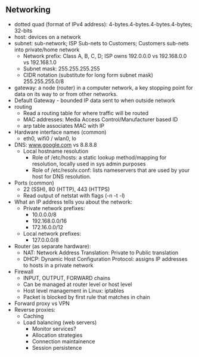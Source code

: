 ## Networking

- dotted quad (format of IPv4 address):  4-bytes.4-bytes.4-bytes.4-bytes; 32-bits
- host: devices on a network
- subnet:  sub-network;  ISP Sub-nets to Customers; Customers sub-nets into private/home network
  - Network prefix:  Class A, B, C, D; ISP owns 192.0.0.0 vs 192.168.0.0 vs 192.168.1.0
  - Subnet mask:  255.255.255.255
  - CIDR notation (substitute for long form subnet mask)   255.255.255.0/8
- gateway: a node (router) in a computer network, a key stopping point for data on its way to or from other networks.
- Default Gateway - bounded IP data sent to when outside network
- routing
  - Read a routing table for where traffic will be routed
  - MAC addresses:  Media Access Control/Manufacturer based ID 
  - arp table associates MAC with IP
- Hardware interface names (common)
  - eth0, wifi0 / wlan0, lo
- DNS:  www.google.com vs 8.8.8.8
  - Local hostname resolution
    - Role of /etc/hosts: a static lookup method/mapping for resolution, locally used in sys admin purposes
    - Role of /etc/resolv.conf:  lists nameservers that are used by your host for DNS resolution. 
- Ports (common)
  - 22 (SSH), 80 (HTTP), 443 (HTTPS)
  - Read output of netstat with flags (-n -t -l)
- What an IP address tells you about the network:
  - Private network prefixes:
    - 10.0.0.0/8
    - 192.168.0.0/16
    - 172.16.0.0/12
  - Local network prefixes:
    - 127.0.0.0/8
- Router (as separate hardware):
  - NAT:  Network Address Translation:  Private to Public translation
  - DHCP:   Dynamic Host Configuration Protocol:  assigns IP addresses to hosts in a private network
- Firewall
  - INPUT, OUTPUT, FORWARD chains
  - Can be managed at router level or host level
  - Host level management in Linux: iptables
  - Packet is blocked by first rule that matches in chain
- Forward proxy vs VPN
- Reverse proxies:
  - Caching
  - Load balancing (web servers)
    - Monitor services?
    - Allocation strategies
    - Connection maintainence
    - Session persistence
